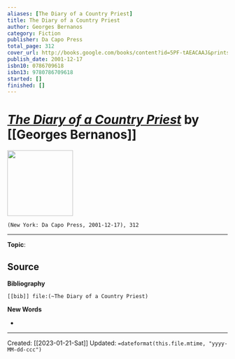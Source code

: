 ```yaml
---
aliases: [The Diary of a Country Priest]
title: The Diary of a Country Priest
author: Georges Bernanos
category: Fiction
publisher: Da Capo Press
total_page: 312
cover_url: http://books.google.com/books/content?id=5PF-tAEACAAJ&printsec=frontcover&img=1&zoom=1&source=gbs_api
publish_date: 2001-12-17
isbn10: 0786709618
isbn13: 9780786709618
started: []
finished: []
---
```

# *[The Diary of a Country Priest]()* by [[Georges Bernanos]]

<img src="http://books.google.com/books/content?id=5PF-tAEACAAJ&printsec=frontcover&img=1&zoom=1&source=gbs_api" width=150>

`(New York: Da Capo Press, 2001-12-17), 312`



--- 
**Topic**: 

**Source**
- 


**Bibliography**

```query
[[bib]] file:(~The Diary of a Country Priest)
```
 

**New Words**

- 

---
Created: [[2023-01-21-Sat]]
Updated: `=dateformat(this.file.mtime, "yyyy-MM-dd-ccc")`